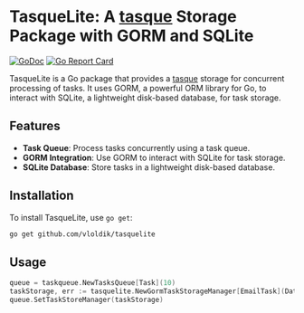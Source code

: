 # TasqueLite: A [tasque](https://github.com/vloldik/tasque) Storage Package with GORM and SQLite

[![GoDoc](https://godoc.org/github.com/vloldik/tasquelite?status.svg)](https://godoc.org/github.com/vloldik/tasquelite)
[![Go Report Card](https://goreportcard.com/badge/github.com/vloldik/tasquelite)](https://goreportcard.com/report/github.com/vloldik/tasquelite)

TasqueLite is a Go package that provides a [tasque](https://github.com/vloldik/tasque) storage for concurrent processing of tasks. It uses GORM, a powerful ORM library for Go, to interact with SQLite, a lightweight disk-based database, for task storage.

## Features

- **Task Queue**: Process tasks concurrently using a task queue.
- **GORM Integration**: Use GORM to interact with SQLite for task storage.
- **SQLite Database**: Store tasks in a lightweight disk-based database.

## Installation

To install TasqueLite, use `go get`:
```sh
go get github.com/vloldik/tasquelite
```

## Usage

```go
queue = taskqueue.NewTasksQueue[Task](10)
taskStorage, err := tasquelite.NewGormTaskStorageManager[EmailTask](DatabaseName, &Task{}, 5)
queue.SetTaskStoreManager(taskStorage)
```
